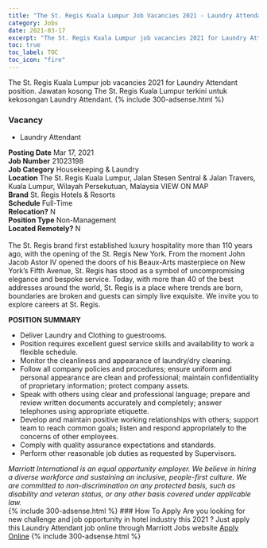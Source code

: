 ```yaml
---
title: "The St. Regis Kuala Lumpur Job Vacancies 2021 - Laundry Attendant" 
category: Jobs 
date: 2021-03-17 
excerpt: "The St. Regis Kuala Lumpur job vacancies 2021 for Laundry Attendant position. Jawatan kosong The St. Regis Kuala Lumpur terkini untuk kekosongan Laundry Attendant." 
toc: true 
toc_label: TOC 
toc_icon: "fire" 
--- 
```


The St. Regis Kuala Lumpur job vacancies 2021 for Laundry Attendant position. Jawatan kosong The St. Regis Kuala Lumpur terkini untuk kekosongan Laundry Attendant. 
{% include 300-adsense.html %} 
### Vacancy 
- Laundry Attendant 
<div><div><b>Posting Date</b> Mar 17, 2021<br><b>Job Number</b> 21023198<br><b>Job Category</b> Housekeeping &amp; Laundry<br><b>Location</b> The St. Regis Kuala Lumpur, Jalan Stesen Sentral &amp; Jalan Travers, Kuala Lumpur, Wilayah Persekutuan, Malaysia VIEW ON MAP<br><b>Brand</b> St. Regis Hotels &amp; Resorts<br><b>Schedule</b> Full-Time<br><b>Relocation?</b> N<br><b>Position Type</b> Non-Management<br><b>Located Remotely?</b> N<br><br>The St. Regis brand first established luxury hospitality more than 110 years ago, with the opening of the St. Regis New York. From the moment John Jacob Astor IV opened the doors of his Beaux-Arts masterpiece on New York&#8217;s Fifth Avenue, St. Regis has stood as a symbol of uncompromising elegance and bespoke service. Today, with more than 40 of the best addresses around the world, St. Regis is a place where trends are born, boundaries are broken and guests can simply live exquisite. We invite you to explore careers at St. Regis.<br></div><div> <p><strong>POSITION SUMMARY</strong></p> <ul> <li>Deliver Laundry and Clothing to guestrooms.</li> <li>Position requires excellent guest service skills and availability to work a flexible schedule. &#160;</li> <li>Monitor the cleanliness and appearance of laundry/dry cleaning.&#160;</li> <li>Follow all company policies and procedures; ensure uniform and personal appearance are clean and professional; maintain confidentiality of proprietary information; protect company assets.</li> <li>Speak with others using clear and professional language; prepare and review written documents accurately and completely; answer telephones using appropriate etiquette.</li> <li>Develop and maintain positive working relationships with others; support team to reach common goals; listen and respond appropriately to the concerns of other employees.</li> <li>Comply with quality assurance expectations and standards.&#160;</li> <li>Perform other reasonable job duties as requested by Supervisors.</li> </ul> </div> <em>Marriott International is an equal opportunity employer.&#160;We believe in hiring a diverse workforce and sustaining an inclusive, people-first culture.&#160;We are committed to non-discrimination on&#160;any&#160;protected&#160;basis, such as disability and veteran status, or any other basis covered under applicable law.</em><br></div> 
{% include 300-adsense.html %} 
### How To Apply 
Are you looking for new challenge and job opportunity in hotel industry this 2021 ?
Just apply this Laundry Attendant job online through Marriott Jobs website 
<a href="https://jobs.marriott.com/marriott/jobs/21023198?lang=en-us" class="btn btn--info" target="_blank" rel="nofollow noopenner">Apply Online</a> 
{% include 300-adsense.html %} 
